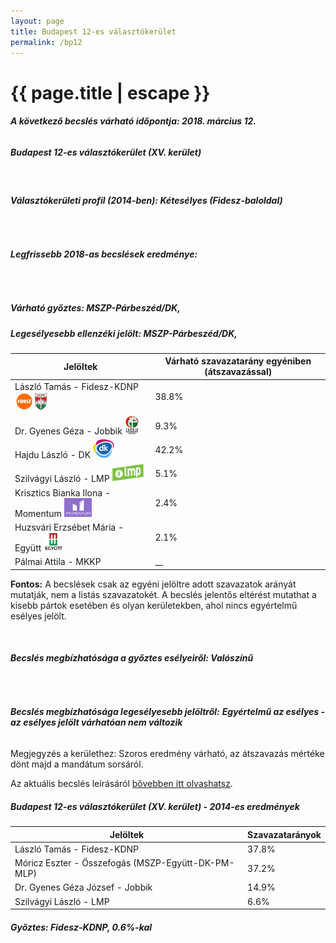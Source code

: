 ```yaml
---
layout: page
title: Budapest 12-es választókerület
permalink: /bp12
---
```


<h1 class="page-title">{{ page.title | escape }}</h1>

<div class="section">
    <div class="row">
          <div class="col s12"><h6><span><strong>A következő becslés várható időpontja: 2018. március 12.</strong></span></h6>
		  <h5>Budapest 12-es választókerület (XV. kerület)</h5>
<br/><h6><strong>Választókerületi profil (2014-ben): <span id="profil">Kétesélyes (Fidesz-baloldal)</span></strong></h6>
<br/>
<h6><strong>Legfrissebb 2018-as becslések eredménye:</strong></h6><br/><h5>Várható győztes: <span id="gyoztes">MSZP-Párbeszéd/DK, </span><span id="esely"></span><span></span></h5>
			<h5><strong>Legesélyesebb ellenzéki jelölt: <span id="masodik">MSZP-Párbeszéd/DK, </span><span id="esely2"></span><span></span></strong></h5>
<table class="striped">
              <thead>
                <tr>
                    <th>Jelöltek</th>
                    <th>Várható szavazatarány egyéniben (átszavazással)</th>
                </tr>
              </thead>
              <tbody>
             <tr>
                  <td>László Tamás - Fidesz-KDNP <img src="images/fideszkdnp_logo.png" style="width:55px;height:30px;"></td>
				  <td id="id_fidesz">38.8%</td>
			</tr>
			<tr><td>Dr. Gyenes Géza - Jobbik <img src="images/jobbik_logo.png" style="width:23px;height:30px;"></td><td id="id_jobbik">9.3%</td></tr>
<tr>
                  <td>Hajdu László - DK <img src="images/dk_logo.png" style="width:34px;height:30px;"></td>
				  <td id="id_baloldal">42.2%</td>
			</tr>
			<tr>
                  <td>Szilvágyi László - LMP <img src="images/lmp_logo.png" style="width:52px;height:30px;"></td>
				  <td id="lmp">5.1%</td>
			</tr>
			<tr>
				  <td>Krisztics Bianka Ilona - Momentum <img src="images/momentum_logo.png" style="width:44px;height:30px;"></td>
				  <td id="id_momentum">2.4%</td>
			</tr>
<tr>
<td>Huzsvári Erzsébet Mária - Együtt <img src="images/egyutt_logo.png" style="width:31px;height:30px;"></td>
<td id="id_egyutt">2.1%</td>
</tr>            
<tr>
<td>Pálmai Attila -  MKKP</td>
<td id="id_egyeb">__</td>
</tr>    
              </tbody>
            </table>
			
			
<p><strong>Fontos:</strong> A becslések csak az egyéni jelöltre adott szavazatok arányát mutatják, nem a listás szavazatokét. A becslés jelentős eltérést mutathat a kisebb pártok esetében és olyan kerületekben, ahol nincs egyértelmű esélyes jelölt.</p>
<br/>
			<h6><strong>Becslés megbízhatósága a győztes esélyeiről: Valószínű</strong> </h6>
<br/><h6><strong>Becslés megbízhatósága legesélyesebb jelöltről:</strong> <strong><span id="biztos_jelolt">Egyértelmű az esélyes - az esélyes jelölt várhatóan nem változik</span></strong></h6>
<p>Megjegyzés a kerülethez: Szoros eredmény várható, az átszavazás mértéke dönt majd a mandátum sorsáról.</p>
<p>Az aktuális becslés leírásáról <a href="../metodologia#0305">bővebben itt olvashatsz</a>.</p>
          </div>
    </div>
</div>

<div class="section">
    <div class="row">
          <div class="col s12">
		  <h5>Budapest 12-es választókerület (XV. kerület) - 2014-es eredmények</h5>
            <table class="striped">
              <thead>
                <tr>
                    <th>Jelöltek</th>
                    <th>Szavazatarányok</th>
                </tr>
              </thead>
              <tbody>
             <tr>
                  <td>László Tamás - Fidesz-KDNP</td>
				  <td>37.8%</td>
			</tr>
			<tr>
                  <td>Móricz Eszter - Összefogás (MSZP-Együtt-DK-PM-MLP)</td>
				  <td>37.2%</td>
			</tr>
			<tr>
                  <td>Dr. Gyenes Géza József - Jobbik</td>
				  <td>14.9%</td>
			</tr>
			<tr>
				  <td>Szilvágyi László - LMP</td>
				  <td>6.6%</td>
			</tr>                
              </tbody>
            </table>
			<h5>Győztes: Fidesz-KDNP, 0.6%-kal</h5>
          </div>
    </div>
</div>
